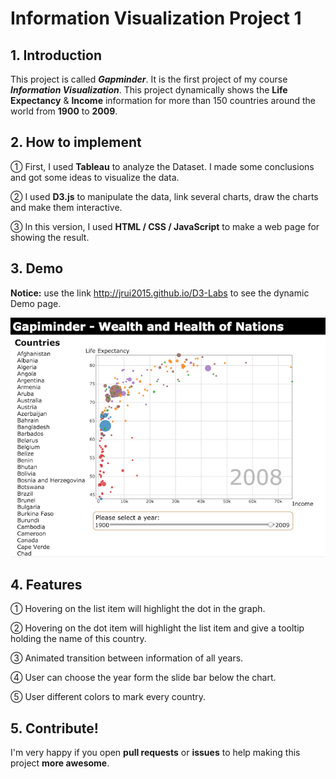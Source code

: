 # Information Visualization Project 1



## 1. Introduction

This project is called ***Gapminder***. It is the first project of my course ***Information Visualization***. This project dynamically shows the **Life Expectancy** & **Income** information for more than 150 countries around the world from **1900** to **2009**.

## 2. How to implement

① First, I used **Tableau** to analyze the Dataset. I made some conclusions and got some ideas to visualize the data.

② I used **D3.js** to manipulate the data, link several charts, draw the charts and make them interactive.

③ In this version, I used **HTML / CSS / JavaScript** to make a web page for showing the result.

## 3. Demo

**Notice:** use the link <http://jrui2015.github.io/D3-Labs> to see the dynamic Demo page.

![#1](https://github.com/Jrui2015/D3-Labs/blob/master/demo.png)

## 4. Features
① Hovering on the list item will highlight the dot in the graph.

② Hovering on the dot item will highlight the list item and give a tooltip holding the name of this country.

③ Animated transition between information of all years.

④ User can choose the year form the slide bar below the chart.

⑤ User different colors to mark every country.

## 5. Contribute!

I'm very happy if you open **pull requests** or **issues** to help making this project **more awesome**.